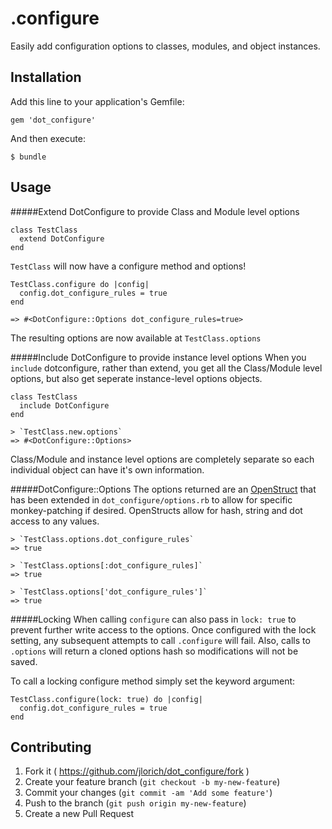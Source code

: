 # .configure

Easily add configuration options to classes, modules, and object instances.

## Installation

Add this line to your application's Gemfile:

    gem 'dot_configure'

And then execute:

    $ bundle

## Usage

#####Extend DotConfigure to provide Class and Module level options

    class TestClass
      extend DotConfigure
    end

`TestClass` will now have a configure method and options!

    TestClass.configure do |config|
      config.dot_configure_rules = true
    end
    
    => #<DotConfigure::Options dot_configure_rules=true>

The resulting options are now available at `TestClass.options`

#####Include DotConfigure to provide instance level options
When you `include` dotconfigure, rather than extend, you get all the Class/Module level options, but also get seperate instance-level options objects.

    class TestClass
      include DotConfigure
    end

    > `TestClass.new.options`
    => #<DotConfigure::Options>
  
Class/Module and instance level options are completely separate so each individual object can have it's own information.

#####DotConfigure::Options
The options returned are an [OpenStruct](http://www.ruby-doc.org/stdlib-2.0/libdoc/ostruct/rdoc/OpenStruct.html) that has been extended in `dot_configure/options.rb` to allow for specific monkey-patching if desired.  OpenStructs allow for hash, string and dot access to any values.

    > `TestClass.options.dot_configure_rules`
    => true
    
    > `TestClass.options[:dot_configure_rules]`
    => true
    
    > `TestClass.options['dot_configure_rules']`
    => true

#####Locking
When calling `configure` can also pass in `lock: true` to prevent further write access to the options.  Once configured with the lock setting, any subsequent attempts to call `.configure` will fail.  Also, calls to `.options` will return a cloned options hash so modifications will not be saved.

To call a locking configure method simply set the keyword argument:

    TestClass.configure(lock: true) do |config|
      config.dot_configure_rules = true
    end

## Contributing

1. Fork it ( https://github.com/jlorich/dot_configure/fork )
2. Create your feature branch (`git checkout -b my-new-feature`)
3. Commit your changes (`git commit -am 'Add some feature'`)
4. Push to the branch (`git push origin my-new-feature`)
5. Create a new Pull Request